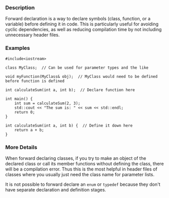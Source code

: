 ### Description
Forward declaration is a way to declare symbols (class, function, or a variable) before defining it in code. This is particularly useful for avoiding cyclic dependencies, as well as reducing compilation time by not including unnecessary header files.

### Examples
```run-cpp
#include<iostream>

class MyClass;  // Can be used for parameter types and the like

void myFunction(MyClass& obj);  // MyClass would need to be defined before function is defined

int calculateSum(int a, int b);  // Declare function here

int main() {
	int sum = calculateSum(2, 3);
	std::cout << "The sum is: " << sum << std::endl;
	return 0;
}

int calculateSum(int a, int b) {  // Define it down here
	return a + b;
}
```
### More Details
When forward declaring classes, if you try to make an object of the declared class or call its member functions without defining the class, there will be a compilation error. Thus this is the most helpful in header files of classes where you usually just need the class name for parameter lists.

It is not possible to forward declare an `enum` or `typedef` because they don't have separate declaration and definition stages.